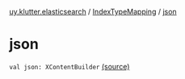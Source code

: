 [uy.klutter.elasticsearch](../index.md) / [IndexTypeMapping](index.md) / [json](.)


# json

`val json: XContentBuilder` [(source)](https://github.com/kohesive/klutter/blob/master/elasticsearch-jdk7/src/main/kotlin/uy/klutter/elasticsearch/Mappings.kt#L8)


